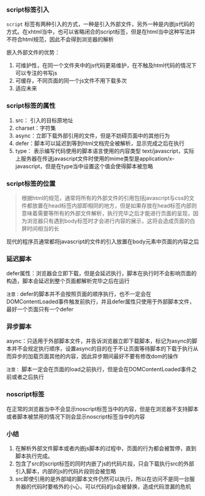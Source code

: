 ### script标签引入

```script``` 标签有两种引入的方式，一种是引入外部文件，另外一种是内嵌js代码的方式。在xhtml当中，也可以省略闭合的script标签，但是在html当中这种写法并不符合html规范，因此不会得到浏览器的解析

嵌入外部文件的优势：

1. 可维护性，在同一个文件夹中的js代码更易维护，在不触及html代码的情况下可以专注的书写js
2. 可缓存，不同页面的同一个js文件不用下载多次
3. 适应未来

### script标签的属性

1. src： 引入的目标原地址
2. charset：字符集
3. async：立即下载外部引用的文件，但是不妨碍页面中的其他行为
4. defer：脚本可以延迟到等到html文档完全被解析，显示完成之后在执行
5. type： 表示编写代码使用的脚本语言使用的内容类型 text/javascript，实际上服务器在传送javascript文件时使用的mime类型是application/x-javascript，但是在type当中设置这个值会使得脚本被忽略

### script标签的位置

> 根据html的规范，通常将所有的外部文件的引用包括javascript与css的文件都放置在head标签内部即相同的地方，但是如果存放在head标签内部则意味着需要等所有的外部文件解析，执行完毕之后才能进行页面的呈现，因为浏览器只有遇到body标签时才会进行内容的展示，这将会造成页面的白屏时间相当的长

现代的程序员通常都将javascript的文件的引入放置在body元素中页面的内容之后

### 延迟脚本

defer属性：浏览器会立即下载，但是会延迟执行，脚本在执行时不会影响页面的构造，脚本会延迟到整个页面都解析完毕之后在运行

```注意：```defer的脚本并不会按照页面的顺序执行，也不一定会在DOMContentLoaded事件触发前执行，并且defer属性只使用于外部脚本文件，最好一个页面只有一个defer

### 异步脚本

async：只适用于外部脚本文件，并告诉浏览器立即下载脚本，标记为async的脚本并不会规定执行顺序，设置async的目的在于不让页面等待脚本的下载于执行从而异步的加载页面其他的内容，因此异步期间最好不要有修改dom的操作

```注意：``` 脚本一定会在页面的load之前执行，但是会在DOMContentLoaded事件之前或者之后执行

### noscript标签

在正常的浏览器当中不会显示noscript标签当中的内容，但是在浏览器不支持脚本或者脚本被禁用的情况下则会显示noscript标签当中的内容
### 小结

1. 在解析外部文件脚本或者内嵌js脚本的过程中，页面的行为都会被暂停，直到脚本执行完成。
2. 包含了src的script标签的同时内嵌了js的代码片段，只会下载执行src的外部引入脚本，内部的js的代码片段则会被忽略
3.  src即使引用的是外部域的脚本文件仍然可以执行，所以在访问不是同一台服务器的代码时要格外的小心，可以代码的js会被替换，造成代码泄漏的危机
